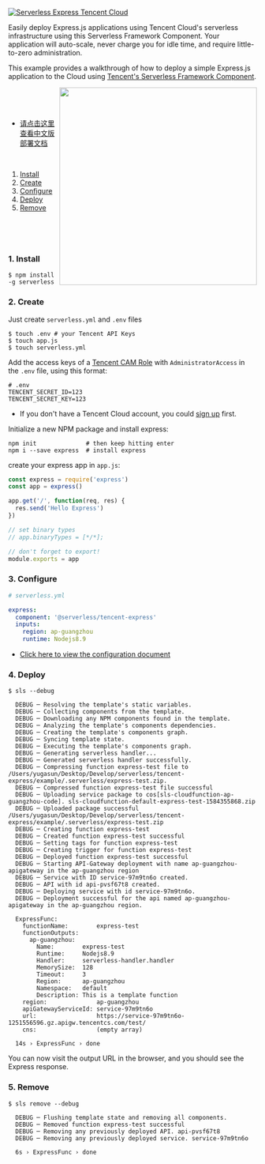 [![Serverless Express Tencent Cloud](https://img.serverlesscloud.cn/2020210/1581352135771-express.png)](http://serverless.com)

Easily deploy Express.js applications using Tencent Cloud's serverless infrastructure using this Serverless Framework Component. Your application will auto-scale, never charge you for idle time, and require little-to-zero administration.

This example provides a walkthrough of how to deploy a simple Express.js application to the Cloud using [Tencent's Serverless Framework Component](https://intl.cloud.tencent.com/product/sf).

&nbsp;
<img align="right" width="400" src="https://s3.amazonaws.com/assets.general.serverless.com/component_express_tencent/express_demo_logo_light.gif" />

&nbsp;

- [请点击这里查看中文版部署文档](./README.md)

&nbsp;

1. [Install](#1-install)
2. [Create](#2-create)
3. [Configure](#3-configure)
4. [Deploy](#4-deploy)
5. [Remove](#5-remove)

&nbsp;

&nbsp;

### 1. Install

```console
$ npm install -g serverless
```

### 2. Create

Just create `serverless.yml` and `.env` files

```console
$ touch .env # your Tencent API Keys
$ touch app.js
$ touch serverless.yml
```

Add the access keys of a [Tencent CAM Role](https://console.cloud.tencent.com/cam/capi) with `AdministratorAccess` in the `.env` file, using this format:

```
# .env
TENCENT_SECRET_ID=123
TENCENT_SECRET_KEY=123
```

- If you don't have a Tencent Cloud account, you could [sign up](https://intl.cloud.tencent.com/register) first.

Initialize a new NPM package and install express:

```
npm init              # then keep hitting enter
npm i --save express  # install express
```

create your express app in `app.js`:

```js
const express = require('express')
const app = express()

app.get('/', function(req, res) {
  res.send('Hello Express')
})

// set binary types
// app.binaryTypes = [*/*];

// don't forget to export!
module.exports = app
```

### 3. Configure

```yml
# serverless.yml

express:
  component: '@serverless/tencent-express'
  inputs:
    region: ap-guangzhou
    runtime: Nodejs8.9
```

- [Click here to view the configuration document](https://github.com/serverless-tencent/tencent-express/blob/master/docs/configure.md)

### 4. Deploy

```
$ sls --debug

  DEBUG ─ Resolving the template's static variables.
  DEBUG ─ Collecting components from the template.
  DEBUG ─ Downloading any NPM components found in the template.
  DEBUG ─ Analyzing the template's components dependencies.
  DEBUG ─ Creating the template's components graph.
  DEBUG ─ Syncing template state.
  DEBUG ─ Executing the template's components graph.
  DEBUG ─ Generating serverless handler...
  DEBUG ─ Generated serverless handler successfully.
  DEBUG ─ Compressing function express-test file to /Users/yugasun/Desktop/Develop/serverless/tencent-express/example/.serverless/express-test.zip.
  DEBUG ─ Compressed function express-test file successful
  DEBUG ─ Uploading service package to cos[sls-cloudfunction-ap-guangzhou-code]. sls-cloudfunction-default-express-test-1584355868.zip
  DEBUG ─ Uploaded package successful /Users/yugasun/Desktop/Develop/serverless/tencent-express/example/.serverless/express-test.zip
  DEBUG ─ Creating function express-test
  DEBUG ─ Created function express-test successful
  DEBUG ─ Setting tags for function express-test
  DEBUG ─ Creating trigger for function express-test
  DEBUG ─ Deployed function express-test successful
  DEBUG ─ Starting API-Gateway deployment with name ap-guangzhou-apigateway in the ap-guangzhou region
  DEBUG ─ Service with ID service-97m9tn6o created.
  DEBUG ─ API with id api-pvsf67t8 created.
  DEBUG ─ Deploying service with id service-97m9tn6o.
  DEBUG ─ Deployment successful for the api named ap-guangzhou-apigateway in the ap-guangzhou region.

  ExpressFunc:
    functionName:        express-test
    functionOutputs:
      ap-guangzhou:
        Name:        express-test
        Runtime:     Nodejs8.9
        Handler:     serverless-handler.handler
        MemorySize:  128
        Timeout:     3
        Region:      ap-guangzhou
        Namespace:   default
        Description: This is a template function
    region:              ap-guangzhou
    apiGatewayServiceId: service-97m9tn6o
    url:                 https://service-97m9tn6o-1251556596.gz.apigw.tencentcs.com/test/
    cns:                 (empty array)

  14s › ExpressFunc › done
```

You can now visit the output URL in the browser, and you should see the Express response.

### 5. Remove

```
$ sls remove --debug

  DEBUG ─ Flushing template state and removing all components.
  DEBUG ─ Removed function express-test successful
  DEBUG ─ Removing any previously deployed API. api-pvsf67t8
  DEBUG ─ Removing any previously deployed service. service-97m9tn6o

  6s › ExpressFunc › done
```


